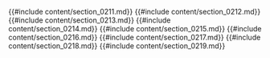 {{#include content/section_0211.md}}
{{#include content/section_0212.md}}
{{#include content/section_0213.md}}
{{#include content/section_0214.md}}
{{#include content/section_0215.md}}
{{#include content/section_0216.md}}
{{#include content/section_0217.md}}
{{#include content/section_0218.md}}
{{#include content/section_0219.md}}
